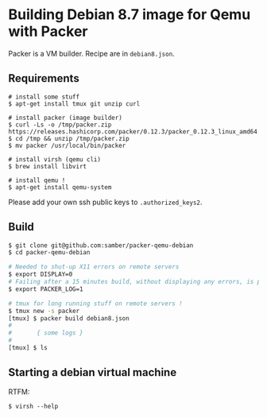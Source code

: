 
# Building Debian 8.7 image for Qemu with Packer

Packer is a VM builder. Recipe are in ```debian8.json```.

## Requirements

```
# install some stuff
$ apt-get install tmux git unzip curl

# install packer (image builder)
$ curl -Ls -o /tmp/packer.zip https://releases.hashicorp.com/packer/0.12.3/packer_0.12.3_linux_amd64.zip
$ cd /tmp && unzip /tmp/packer.zip
$ mv packer /usr/local/bin/packer

# install virsh (qemu cli)
$ brew install libvirt

# install qemu !
$ apt-get install qemu-system
```

Please add your own ssh public keys to ```.authorized_keys2```.

## Build

```sh
$ git clone git@github.com:samber/packer-qemu-debian
$ cd packer-qemu-debian

# Needed to shut-up X11 errors on remote servers
$ export DISPLAY=0
# Failing after a 15 minutes build, without displaying any errors, is pretty annoying !
$ export PACKER_LOG=1

# tmux for long running stuff on remote servers !
$ tmux new -s packer
[tmux] $ packer build debian8.json
#
#       { some logs }
#
[tmux] $ ls
```

## Starting a debian virtual machine

RTFM:

```
$ virsh --help
```
